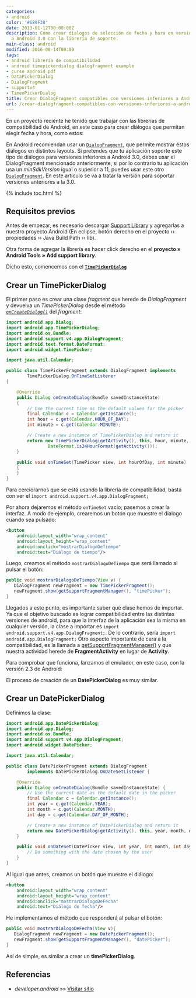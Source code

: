 ```yaml
---
categories:
- android
color: '#689F38'
date: 2013-01-12T00:00:00Z
description: Cómo crear dialogos de selección de fecha y hora en versiones inferiores
  a Android 3.0 con la librería de soporte.
main-class: android
modified: 2016-08-14T00:00
tags:
- android librería de compatibilidad
- android timepickerdialog dialogfragment example
- curso android pdf
- DataPickerDialog
- DialogFragment
- supportv4
- TimeoPickerDialog
title: Crear DialogFragment compatibles con versiones inferiores a Android 3.0
url: /crear-dialogfragment-compatibles-con-versiones-inferiores-a-android-3-0/
---
```


En un proyecto reciente he tenido que trabajar con las librerías de compatibilidad de Android, en este caso para crear diálogos que permitan elegir fecha y hora, como estos:

<figure>
    <amp-img on="tap:lightbox1" role="button" tabindex="0" layout="responsive" src="/assets/img/2012/11/pickers1.png" alt="" title="pickers" width="400px" height="186px"></amp-img>
</figure>

En Android recomiendan usar un <a href="http://developer.android.com/reference/android/support/v4/app/DialogFragment.html" title="DialogFrgment" target="_blank">`DialogFragment`</a>, que permite mostrar éstos diálogos en distintos layouts. Si pretendes que tu aplicación soporte este tipo de diálogos para versiones inferiores a Android 3.0, debes usar el DialogFragment mencionado anteriormente, si por lo contrario tu aplicación usa un *minSdkVersion* igual o superior a 11, puedes usar este otro <a href="http://developer.android.com/reference/android/app/DialogFragment.html" target="_blank">`DialogFragment`</a>. En este artículo se va a tratar la versión para soportar versiones anteriores a la 3.0.

{% include toc.html %}

## Requisitos previos

Antes de empezar, es necesario descargar <a href="http://developer.android.com/tools/extras/support-library.html" target="_blank">Support Library</a> y agregarlas a nuestro proyecto Android (En eclipse, botón derecho en el proyecto &rsaquo;&rsaquo; propiedades &rsaquo;&rsaquo; Java Build Path &rsaquo;&rsaquo; lib).

Otra forma de agregar la librería es hacer click derecho en el **proyecto » Android Tools » Add support library**.

Dicho esto, comencemos con el <a href="http://developer.android.com/reference/android/app/TimePickerDialog.html" target="_blank"><code><strong>TimePickerDialog</strong></code></a>

<!--ad-->

## Crear un TimePickerDialog

El primer paso es crear una clase *fragment* que herede de *DialogFragment* y devuelva un <em>TimePickerDialog</em> desde el método <a href="http://developer.android.com/reference/android/support/v4/app/DialogFragment.html#onCreateDialog%28android.os.Bundle%29" target="_blank"><code><em> onCreateDialog()</em></code></a> del *fragment*:

```java
import android.app.Dialog;
import android.app.TimePickerDialog;
import android.os.Bundle;
import android.support.v4.app.DialogFragment;
import android.text.format.DateFormat;
import android.widget.TimePicker;

import java.util.Calendar;

public class TimePickerFragment extends DialogFragment implements
        TimePickerDialog.OnTimeSetListener
{

    @Override
    public Dialog onCreateDialog(Bundle savedInstanceState)
    {
        // Use the current time as the default values for the picker
        final Calendar c = Calendar.getInstance();
        int hour = c.get(Calendar.HOUR_OF_DAY);
        int minute = c.get(Calendar.MINUTE);

        // Create a new instance of TimePickerDialog and return it
        return new TimePickerDialog(getActivity(), this, hour, minute,
                DateFormat.is24HourFormat(getActivity()));
    }

    public void onTimeSet(TimePicker view, int hourOfDay, int minute)
    {
    }
}
```

Para cerciorarnos que se está usando la librería de compatibilidad, basta con ver el `import android.support.v4.app.DialogFragment;`

Por ahora dejaremos el método `onTimeSet` vacío; pasemos a crear la interfaz. A modo de ejemplo, crearemos un botón que muestre el dialogo cuando sea pulsado:

```xml
<button 
    android:layout_width="wrap_content" 
    android:layout_height="wrap_content" 
    android:onclick="mostrarDialogoDeTiempo" 
    android:text="Diálogo de tiempo"/>
```

Luego, creamos el método `mostrarDialogoDeTiempo` que será llamado al pulsar el botón:

```java
public void mostrarDialogoDeTiempo(View v) {
   DialogFragment newFragment = new TimePickerFragment();
   newFragment.show(getSupportFragmentManager(), "timePicker");
}

```

Llegados a este punto, es importante saber qué clase hemos de importar. Ya que el objetivo buscado es lograr compatibilidad entre las distintas versiones de android, para que la interfaz de la aplicación sea la misma en cualquier versión, la clase a importar es `import android.support.v4.app.DialogFragment;`. De lo contrario, sería `import android.app.DialogFragment;` Otro aspecto importante de cara a la compatibilidad, es la llamada a <a href="http://developer.android.com/reference/android/support/v4/app/FragmentActivity.html#getSupportFragmentManager%28%29" target="_blank">getSupportFragmentManager()</a> y que nuestra actividad herede de **FragmentActivity** en lugar de **Activity**.

Para comprobar que funciona, lanzamos el emulador, en este caso, con la versión 2.3 de Android:

<figure>
    <amp-img on="tap:lightbox1" role="button" tabindex="0" layout="responsive" src="/assets/img/2013/01/device-2013-01-12-1337262.png" alt="TimePickerFragment Suportv4" width="480" height="800"></amp-img>
</figure>

El proceso de creación de un **DatePickerDialog** es muy similar.

## Crear un DatePickerDialog

Definimos la clase:

```java
import android.app.DatePickerDialog;
import android.app.Dialog;
import android.os.Bundle;
import android.support.v4.app.DialogFragment;
import android.widget.DatePicker;

import java.util.Calendar;

public class DatePickerFragment extends DialogFragment
        implements DatePickerDialog.OnDateSetListener {

    @Override
    public Dialog onCreateDialog(Bundle savedInstanceState) {
        // Use the current date as the default date in the picker
        final Calendar c = Calendar.getInstance();
        int year = c.get(Calendar.YEAR);
        int month = c.get(Calendar.MONTH);
        int day = c.get(Calendar.DAY_OF_MONTH);

        // Create a new instance of DatePickerDialog and return it
        return new DatePickerDialog(getActivity(), this, year, month, day);
    }

    public void onDateSet(DatePicker view, int year, int month, int day) {
        // Do something with the date chosen by the user
    }
}
```

Al igual que antes, creamos un botón que muestre el diálogo:

```xml
<button 
    android:layout_width="wrap_content" 
    android:layout_height="wrap_content" 
    android:onclick="mostrarDialogoDeFecha" 
    android:text="Diálogo de fecha"/>
```

He implementamos el método que responderá al pulsar el botón:

```java
public void mostrarDialogoDeFecha(View v){
   DialogFragment newFragment = new DatePickerFragment();
   newFragment.show(getSupportFragmentManager(), "datePicker");
}

```
<figure>
    <amp-img on="tap:lightbox1" role="button" tabindex="0" layout="responsive" src="/assets/img/2013/01/device-2013-01-12-1352432.png" alt="DateTimePicker supportv4 Android" width="480" height="800"></amp-img>
</figure>

Así de simple, es similar a crear un **timePickerDialog**.

## Referencias

- *developer.android* »» <a href="http://developer.android.com/guide/topics/ui/controls/pickers.html" target="_blank">Visitar sitio</a>
